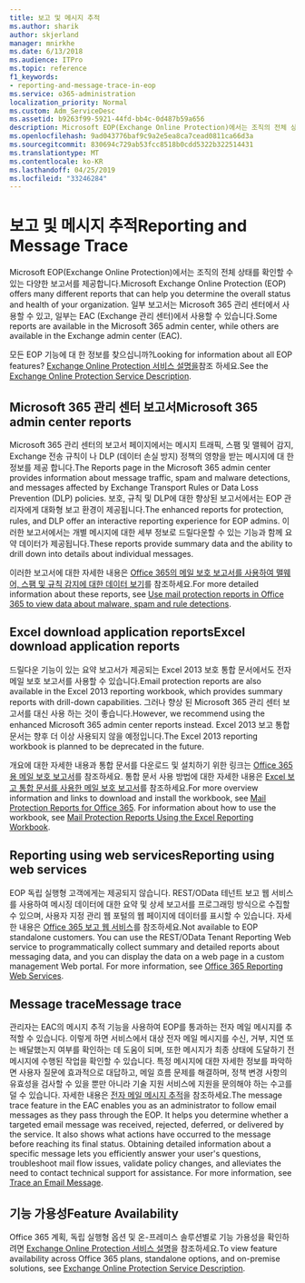```yaml
---
title: 보고 및 메시지 추적
ms.author: sharik
author: skjerland
manager: mnirkhe
ms.date: 6/13/2018
ms.audience: ITPro
ms.topic: reference
f1_keywords:
- reporting-and-message-trace-in-eop
ms.service: o365-administration
localization_priority: Normal
ms.custom: Adm_ServiceDesc
ms.assetid: b9263f99-5921-44fd-bb4c-0d487b59a656
description: Microsoft EOP(Exchange Online Protection)에서는 조직의 전체 상태를 확인할 수 있는 다양한 보고서를 제공합니다. 일부 보고서는 Microsoft 365 관리 센터에서 사용할 수 있고, 일부는 EAC (Exchange 관리 센터)에서 사용할 수 있습니다.
ms.openlocfilehash: 9ad043776baf9c9a2e5ea8ca7cead0811ca66d3a
ms.sourcegitcommit: 830694c729ab53fcc8518b0cdd5322b322514431
ms.translationtype: MT
ms.contentlocale: ko-KR
ms.lasthandoff: 04/25/2019
ms.locfileid: "33246284"
---
```

# <a name="reporting-and-message-trace"></a><span data-ttu-id="001ad-104">보고 및 메시지 추적</span><span class="sxs-lookup"><span data-stu-id="001ad-104">Reporting and Message Trace</span></span>

<span data-ttu-id="001ad-105">Microsoft EOP(Exchange Online Protection)에서는 조직의 전체 상태를 확인할 수 있는 다양한 보고서를 제공합니다.</span><span class="sxs-lookup"><span data-stu-id="001ad-105">Microsoft Exchange Online Protection (EOP) offers many different reports that can help you determine the overall status and health of your organization.</span></span> <span data-ttu-id="001ad-106">일부 보고서는 Microsoft 365 관리 센터에서 사용할 수 있고, 일부는 EAC (Exchange 관리 센터)에서 사용할 수 있습니다.</span><span class="sxs-lookup"><span data-stu-id="001ad-106">Some reports are available in the Microsoft 365 admin center, while others are available in the Exchange admin center (EAC).</span></span>
  
<span data-ttu-id="001ad-107">모든 EOP 기능에 대 한 정보를 찾으십니까?</span><span class="sxs-lookup"><span data-stu-id="001ad-107">Looking for information about all EOP features?</span></span> <span data-ttu-id="001ad-108">[Exchange Online Protection 서비스 설명을](exchange-online-protection-service-description.md)참조 하세요.</span><span class="sxs-lookup"><span data-stu-id="001ad-108">See the [Exchange Online Protection Service Description](exchange-online-protection-service-description.md).</span></span>
  
## <a name="microsoft-365-admin-center-reports"></a><span data-ttu-id="001ad-109">Microsoft 365 관리 센터 보고서</span><span class="sxs-lookup"><span data-stu-id="001ad-109">Microsoft 365 admin center reports</span></span>
<span data-ttu-id="001ad-110"><a name="BKMK_office365admincenterreports"> </a></span><span class="sxs-lookup"><span data-stu-id="001ad-110"></span></span>

<span data-ttu-id="001ad-111">Microsoft 365 관리 센터의 보고서 페이지에서는 메시지 트래픽, 스팸 및 맬웨어 감지, Exchange 전송 규칙이 나 DLP (데이터 손실 방지) 정책의 영향을 받는 메시지에 대 한 정보를 제공 합니다.</span><span class="sxs-lookup"><span data-stu-id="001ad-111">The Reports page in the Microsoft 365 admin center provides information about message traffic, spam and malware detections, and messages affected by Exchange Transport Rules or Data Loss Prevention (DLP) policies.</span></span> <span data-ttu-id="001ad-112">보호, 규칙 및 DLP에 대한 향상된 보고서에서는 EOP 관리자에게 대화형 보고 환경이 제공됩니다.</span><span class="sxs-lookup"><span data-stu-id="001ad-112">The enhanced reports for protection, rules, and DLP offer an interactive reporting experience for EOP admins.</span></span> <span data-ttu-id="001ad-113">이러한 보고서에서는 개별 메시지에 대한 세부 정보로 드릴다운할 수 있는 기능과 함께 요약 데이터가 제공됩니다.</span><span class="sxs-lookup"><span data-stu-id="001ad-113">These reports provide summary data and the ability to drill down into details about individual messages.</span></span>
  
<span data-ttu-id="001ad-114">이러한 보고서에 대한 자세한 내용은 [Office 365의 메일 보호 보고서를 사용하여 맬웨어, 스팸 및 규칙 감지에 대한 데이터 보기](https://go.microsoft.com/fwlink/p/?LinkID=401102)를 참조하세요.</span><span class="sxs-lookup"><span data-stu-id="001ad-114">For more detailed information about these reports, see [Use mail protection reports in Office 365 to view data about malware, spam and rule detections](https://go.microsoft.com/fwlink/p/?LinkID=401102).</span></span>
  
## <a name="excel-download-application-reports"></a><span data-ttu-id="001ad-115">Excel download application reports</span><span class="sxs-lookup"><span data-stu-id="001ad-115">Excel download application reports</span></span>
<span data-ttu-id="001ad-116"><a name="BKMK_exceldownloadapplicationreports"> </a></span><span class="sxs-lookup"><span data-stu-id="001ad-116"></span></span>

<span data-ttu-id="001ad-117">드릴다운 기능이 있는 요약 보고서가 제공되는 Excel 2013 보호 통합 문서에서도 전자 메일 보호 보고서를 사용할 수 있습니다.</span><span class="sxs-lookup"><span data-stu-id="001ad-117">Email protection reports are also available in the Excel 2013 reporting workbook, which provides summary reports with drill-down capabilities.</span></span> <span data-ttu-id="001ad-118">그러나 향상 된 Microsoft 365 관리 센터 보고서를 대신 사용 하는 것이 좋습니다.</span><span class="sxs-lookup"><span data-stu-id="001ad-118">However, we recommend using the enhanced Microsoft 365 admin center reports instead.</span></span> <span data-ttu-id="001ad-119">Excel 2013 보고 통합 문서는 향후 더 이상 사용되지 않을 예정입니다.</span><span class="sxs-lookup"><span data-stu-id="001ad-119">The Excel 2013 reporting workbook is planned to be deprecated in the future.</span></span> 
  
<span data-ttu-id="001ad-p106">개요에 대한 자세한 내용과 통합 문서를 다운로드 및 설치하기 위한 링크는 [Office 365용 메일 보호 보고서](https://go.microsoft.com/fwlink/p/?LinkId=271776)를 참조하세요. 통합 문서 사용 방법에 대한 자세한 내용은 [Excel 보고 통합 문서를 사용한 메일 보호 보고서](https://go.microsoft.com/fwlink/p/?LinkId=285211)를 참조하세요.</span><span class="sxs-lookup"><span data-stu-id="001ad-p106">For more overview information and links to download and install the workbook, see [Mail Protection Reports for Office 365](https://go.microsoft.com/fwlink/p/?LinkId=271776). For information about how to use the workbook, see [Mail Protection Reports Using the Excel Reporting Workbook](https://go.microsoft.com/fwlink/p/?LinkId=285211).</span></span>
  
## <a name="reporting-using-web-services"></a><span data-ttu-id="001ad-122">Reporting using web services</span><span class="sxs-lookup"><span data-stu-id="001ad-122">Reporting using web services</span></span>
<span data-ttu-id="001ad-123"><a name="BKMK_reportingusingwebservices"> </a></span><span class="sxs-lookup"><span data-stu-id="001ad-123"></span></span>

<span data-ttu-id="001ad-p107">EOP 독립 실행형 고객에게는 제공되지 않습니다. REST/OData 테넌트 보고 웹 서비스를 사용하여 메시징 데이터에 대한 요약 및 상세 보고서를 프로그래밍 방식으로 수집할 수 있으며, 사용자 지정 관리 웹 포털의 웹 페이지에 데이터를 표시할 수 있습니다. 자세한 내용은 [Office 365 보고 웹 서비스](https://go.microsoft.com/fwlink/?LinkId=279926)를 참조하세요.</span><span class="sxs-lookup"><span data-stu-id="001ad-p107">Not available to EOP standalone customers. You can use the REST/OData Tenant Reporting Web service to programmatically collect summary and detailed reports about messaging data, and you can display the data on a web page in a custom management Web portal. For more information, see [Office 365 Reporting Web Services](https://go.microsoft.com/fwlink/?LinkId=279926).</span></span>
  
## <a name="message-trace"></a><span data-ttu-id="001ad-127">Message trace</span><span class="sxs-lookup"><span data-stu-id="001ad-127">Message trace</span></span>
<span data-ttu-id="001ad-128"><a name="BKMK_messagetrace"> </a></span><span class="sxs-lookup"><span data-stu-id="001ad-128"></span></span>

<span data-ttu-id="001ad-p108">관리자는 EAC의 메시지 추적 기능을 사용하여 EOP를 통과하는 전자 메일 메시지를 추적할 수 있습니다. 이렇게 하면 서비스에서 대상 전자 메일 메시지를 수신, 거부, 지연 또는 배달했는지 여부를 확인하는 데 도움이 되며, 또한 메시지가 최종 상태에 도달하기 전 메시지에 수행된 작업을 확인할 수 있습니다. 특정 메시지에 대한 자세한 정보를 파악하면 사용자 질문에 효과적으로 대답하고, 메일 흐름 문제를 해결하며, 정책 변경 사항의 유효성을 검사할 수 있을 뿐만 아니라 기술 지원 서비스에 지원을 문의해야 하는 수고를 덜 수 있습니다. 자세한 내용은 [전자 메일 메시지 추적](https://go.microsoft.com/fwlink/p/?LinkID=282262)을 참조하세요.</span><span class="sxs-lookup"><span data-stu-id="001ad-p108">The message trace feature in the EAC enables you as an administrator to follow email messages as they pass through the EOP. It helps you determine whether a targeted email message was received, rejected, deferred, or delivered by the service. It also shows what actions have occurred to the message before reaching its final status. Obtaining detailed information about a specific message lets you efficiently answer your user's questions, troubleshoot mail flow issues, validate policy changes, and alleviates the need to contact technical support for assistance. For more information, see [Trace an Email Message](https://go.microsoft.com/fwlink/p/?LinkID=282262).</span></span>
  
## <a name="feature-availability"></a><span data-ttu-id="001ad-134">기능 가용성</span><span class="sxs-lookup"><span data-stu-id="001ad-134">Feature Availability</span></span>
<span data-ttu-id="001ad-135"><a name="BKMK_messagetrace"> </a></span><span class="sxs-lookup"><span data-stu-id="001ad-135"></span></span>

<span data-ttu-id="001ad-136">Office 365 계획, 독립 실행형 옵션 및 온-프레미스 솔루션별로 기능 가용성을 확인하려면 [Exchange Online Protection 서비스 설명](exchange-online-protection-service-description.md)을 참조하세요.</span><span class="sxs-lookup"><span data-stu-id="001ad-136">To view feature availability across Office 365 plans, standalone options, and on-premise solutions, see [Exchange Online Protection Service Description](exchange-online-protection-service-description.md).</span></span>
  

